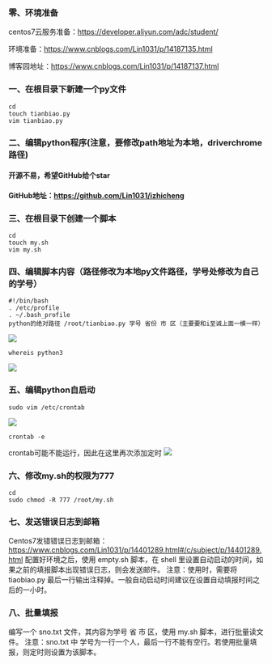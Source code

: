 ### 零、环境准备

centos7云服务准备：https://developer.aliyun.com/adc/student/

环境准备：https://www.cnblogs.com/Lin1031/p/14187135.html

博客园地址：https://www.cnblogs.com/Lin1031/p/14187137.html


### 一、在根目录下新建一个py文件

```
cd
touch tianbiao.py
vim tianbiao.py
```

### 二、编辑python程序(注意，要修改path地址为本地，driverchrome路径)


#### 开源不易，希望GitHub给个star

#### GitHub地址：https://github.com/Lin1031/izhicheng


### 三、在根目录下创建一个脚本

```
cd 
touch my.sh
vim my.sh
```

### 四、编辑脚本内容（路径修改为本地py文件路径，学号处修改为自己的学号）

```
#!/bin/bash
. /etc/profile
. ~/.bash_profile
python的绝对路径 /root/tianbiao.py 学号 省份 市 区（主要要和i至诚上面一模一样）
```

![](https://img2020.cnblogs.com/blog/1535189/202101/1535189-20210126182455451-1926330943.png)

```
whereis python3
```

![](https://img2020.cnblogs.com/blog/1535189/202012/1535189-20201225110258857-1147785979.png)

### 五、编辑python自启动

```
sudo vim /etc/crontab
```

![](https://img2020.cnblogs.com/blog/1535189/202012/1535189-20201225024612136-319055669.png)

```
crontab -e
```

crontab可能不能运行，因此在这里再次添加定时
![](https://img2020.cnblogs.com/blog/1535189/202012/1535189-20201225110424469-118105501.png)


### 六、修改my.sh的权限为777

```
cd 
sudo chmod -R 777 /root/my.sh
```

### 七、发送错误日志到邮箱

Centos7发错错误日志到邮箱：https://www.cnblogs.com/Lin1031/p/14401289.html#/c/subject/p/14401289.html
配置好环境之后，使用 empty.sh 脚本，在 shell 里设置自动启动的时间，如果之前的填报脚本出现错误日志，则会发送邮件。
注意：使用时，需要将 tiaobiao.py 最后一行输出注释掉。一般自动启动时间建议在设置自动填报时间之后的一小时。

### 八、批量填报

编写一个 sno.txt 文件，其内容为学号 省 市 区，使用 my.sh 脚本，进行批量读文件。
注意：sno.txt 中 学号为一行一个人，最后一行不能有空行。若使用批量填报，则定时则设置为该脚本。